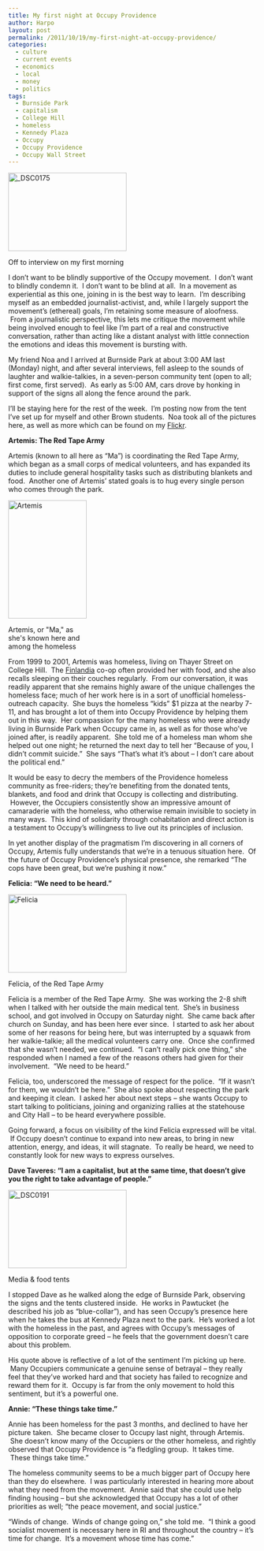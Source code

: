 ```yaml
---
title: My first night at Occupy Providence
author: Harpo
layout: post
permalink: /2011/10/19/my-first-night-at-occupy-providence/
categories:
  - culture
  - current events
  - economics
  - local
  - money
  - politics
tags:
  - Burnside Park
  - capitalism
  - College Hill
  - homeless
  - Kennedy Plaza
  - Occupy
  - Occupy Providence
  - Occupy Wall Street
---
```

<div style="width: 250px" class="wp-caption alignright">
  <a title="_DSC0175 by Harpo Jaeger, on Flickr" href="http://www.flickr.com/photos/renaissanceboy/6258424363/"><img src="http://farm7.static.flickr.com/6055/6258424363_2023a95dfa_m.jpg" alt="_DSC0175" width="240" height="159" /></a><p class="wp-caption-text">
    Off to interview on my first morning
  </p>
</div>

I don&#8217;t want to be blindly supportive of the Occupy movement.  I don&#8217;t want to blindly condemn it.  I don&#8217;t want to be blind at all.  In a movement as experiential as this one, joining in is the best way to learn.  I&#8217;m describing myself as an embedded journalist-activist, and, while I largely support the movement&#8217;s (ethereal) goals, I&#8217;m retaining some measure of aloofness.  From a journalistic perspective, this lets me critique the movement while being involved enough to feel like I&#8217;m part of a real and constructive conversation, rather than acting like a distant analyst with little connection the emotions and ideas this movement is bursting with.

My friend Noa and I arrived at Burnside Park at about 3:00 AM last (Monday) night, and after several interviews, fell asleep to the sounds of laughter and walkie-talkies, in a seven-person community tent (open to all; first come, first served).  As early as 5:00 AM, cars drove by honking in support of the signs all along the fence around the park.

I&#8217;ll be staying here for the rest of the week.  I&#8217;m posting now from the tent I&#8217;ve set up for myself and other Brown students.  Noa took all of the pictures here, as well as more which can be found on my <a href="http://www.flickr.com/photos/renaissanceboy/" target="_blank">Flickr</a>.

**Artemis: The Red Tape Army**

Artemis (known to all here as &#8220;Ma&#8221;) is coordinating the Red Tape Army, which began as a small corps of medical volunteers, and has expanded its duties to include general hospitality tasks such as distributing blankets and food.  Another one of Artemis&#8217; stated goals is to hug every single person who comes through the park.

<div style="width: 169px" class="wp-caption alignleft">
  <a title="Artemis by Harpo Jaeger, on Flickr" href="http://www.flickr.com/photos/renaissanceboy/6258443881/"><img src="http://farm7.static.flickr.com/6220/6258443881_04f7ac4a52_m.jpg" alt="Artemis" width="159" height="240" /></a><p class="wp-caption-text">
    Artemis, or "Ma," as she's known here and among the homeless
  </p>
</div>

From 1999 to 2001, Artemis was homeless, living on Thayer Street on College Hill.  The <a href="http://en.wikipedia.org/wiki/Brown_Association_for_Cooperative_Housing" target="_blank">Finlandia</a> co-op often provided her with food, and she also recalls sleeping on their couches regularly.  From our conversation, it was readily apparent that she remains highly aware of the unique challenges the homeless face; much of her work here is in a sort of unofficial homeless-outreach capacity.  She buys the homeless &#8220;kids&#8221; $1 pizza at the nearby 7-11, and has brought a lot of them into Occupy Providence by helping them out in this way.  Her compassion for the many homeless who were already living in Burnside Park when Occupy came in, as well as for those who&#8217;ve joined after, is readily apparent.  She told me of a homeless man whom she helped out one night; he returned the next day to tell her &#8220;Because of you, I didn&#8217;t commit suicide.&#8221;  She says &#8220;That&#8217;s what it&#8217;s about – I don&#8217;t care about the political end.&#8221;

It would be easy to decry the members of the Providence homeless community as free-riders; they&#8217;re benefiting from the donated tents, blankets, and food and drink that Occupy is collecting and distributing.  However, the Occupiers consistently show an impressive amount of camaraderie with the homeless, who otherwise remain invisible to society in many ways.  This kind of solidarity through cohabitation and direct action is a testament to Occupy&#8217;s willingness to live out its principles of inclusion.

In yet another display of the pragmatism I&#8217;m discovering in all corners of Occupy, Artemis fully understands that we&#8217;re in a tenuous situation here.  Of the future of Occupy Providence&#8217;s physical presence, she remarked &#8220;The cops have been great, but we&#8217;re pushing it now.&#8221;

**Felicia: &#8220;We need to be heard.&#8221;**

<div style="width: 250px" class="wp-caption alignright">
  <a title="Felicia by Harpo Jaeger, on Flickr" href="http://www.flickr.com/photos/renaissanceboy/6258388975/"><img src="http://farm7.static.flickr.com/6167/6258388975_82c142c334_m.jpg" alt="Felicia" width="240" height="159" /></a><p class="wp-caption-text">
    Felicia, of the Red Tape Army
  </p>
</div>

Felicia is a member of the Red Tape Army.  She was working the 2-8 shift when I talked with her outside the main medical tent.  She&#8217;s in business school, and got involved in Occupy on Saturday night.  She came back after church on Sunday, and has been here ever since.  I started to ask her about some of her reasons for being here, but was interrupted by a squawk from her walkie-talkie; all the medical volunteers carry one.  Once she confirmed that she wasn&#8217;t needed, we continued.  &#8220;I can&#8217;t really pick one thing,&#8221; she responded when I named a few of the reasons others had given for their involvement.  &#8220;We need to be heard.&#8221;

Felicia, too, underscored the message of respect for the police.  &#8220;If it wasn&#8217;t for them, we wouldn&#8217;t be here.&#8221;  She also spoke about respecting the park and keeping it clean.  I asked her about next steps – she wants Occupy to start talking to politicians, joining and organizing rallies at the statehouse and City Hall – to be heard everywhere possible.

Going forward, a focus on visibility of the kind Felicia expressed will be vital.  If Occupy doesn&#8217;t continue to expand into new areas, to bring in new attention, energy, and ideas, it will stagnate.  To really be heard, we need to constantly look for new ways to express ourselves.

**Dave Taveres: &#8220;I am a capitalist, but at the same time, that doesn&#8217;t give you the right to take advantage of people.&#8221;**

<div style="width: 250px" class="wp-caption alignleft">
  <a title="_DSC0191 by Harpo Jaeger, on Flickr" href="http://www.flickr.com/photos/renaissanceboy/6258431149/"><img src="http://farm7.static.flickr.com/6119/6258431149_0d40b1f475_m.jpg" alt="_DSC0191" width="240" height="159" /></a><p class="wp-caption-text">
    Media & food tents
  </p>
</div>

I stopped Dave as he walked along the edge of Burnside Park, observing the signs and the tents clustered inside.  He works in Pawtucket (he described his job as &#8220;blue-collar&#8221;), and has seen Occupy&#8217;s presence here when he takes the bus at Kennedy Plaza next to the park.  He&#8217;s worked a lot with the homeless in the past, and agrees with Occupy&#8217;s messages of opposition to corporate greed – he feels that the government doesn&#8217;t care about this problem.

His quote above is reflective of a lot of the sentiment I&#8217;m picking up here.  Many Occupiers communicate a genuine sense of betrayal – they really feel that they&#8217;ve worked hard and that society has failed to recognize and reward them for it.  Occupy is far from the only movement to hold this sentiment, but it&#8217;s a powerful one.

**Annie: &#8220;These things take time.&#8221;**

Annie has been homeless for the past 3 months, and declined to have her picture taken.  She became closer to Occupy last night, through Artemis.  She doesn&#8217;t know many of the Occupiers or the other homeless, and rightly observed that Occupy Providence is &#8220;a fledgling group.  It takes time.  These things take time.&#8221;

The homeless community seems to be a much bigger part of Occupy here than they do elsewhere.  I was particularly interested in hearing more about what they need from the movement.  Annie said that she could use help finding housing – but she acknowledged that Occupy has a lot of other priorities as well; &#8220;the peace movement, and social justice.&#8221;

&#8220;Winds of change.  Winds of change going on,&#8221; she told me.  &#8220;I think a good socialist movement is necessary here in RI and throughout the country – it&#8217;s time for change.  It&#8217;s a movement whose time has come.&#8221;
